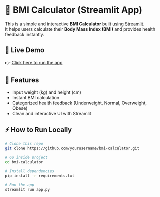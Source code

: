 # 🧮 BMI Calculator (Streamlit App)

This is a simple and interactive **BMI Calculator** built using [Streamlit](https://streamlit.io/).  
It helps users calculate their **Body Mass Index (BMI)** and provides health feedback instantly.  

## 🚀 Live Demo
👉 [Click here to run the app](https://yourusername-bmi-calculator.streamlit.app)

## 📌 Features
- Input weight (kg) and height (cm)
- Instant BMI calculation
- Categorized health feedback (Underweight, Normal, Overweight, Obese)
- Clean and interactive UI with Streamlit

## ⚡ How to Run Locally
```bash
# Clone this repo
git clone https://github.com/yourusername/bmi-calculator.git

# Go inside project
cd bmi-calculator

# Install dependencies
pip install -r requirements.txt

# Run the app
streamlit run app.py
